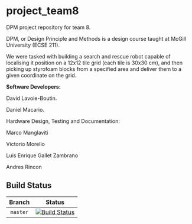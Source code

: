 project_team8
=============

DPM project repository for team 8.

DPM, or Design Principle and Methods is a design course taught at McGill University (ECSE 211).

We were tasked with building a search and rescue robot capable of localising it position on a 12x12 tile grid
(each tile is 30x30 cm), and then picking up styrofoam blocks from a specified area and deliver them to a given
coordinate on the grid.

**Software Developers:**

David Lavoie-Boutin.

Daniel Macario.

Hardware Design, Testing and Documentation:

Marco Manglaviti

Victorio Morello

Luis Enrique Gallet Zambrano

Andres Rincon

Build Status
------------

[Master Status]: http://104.131.160.54:8080/buildStatus/icon?job=dpm_team_8_project_master

| Branch   | Status                                                                                |
|:--------:|:-------------------------------------------------------------------------------------:|
| `master` | [![Build Status][Master Status]](http://104.131.160.54:8080/job/dpm_team_8_project_master) |
